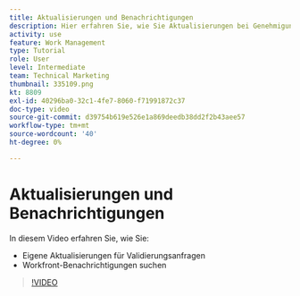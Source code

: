 ```yaml
---
title: Aktualisierungen und Benachrichtigungen
description: Hier erfahren Sie, wie Sie Aktualisierungen bei Genehmigungsanfragen vornehmen und Ihre Benachrichtigungen in Workfront finden.
activity: use
feature: Work Management
type: Tutorial
role: User
level: Intermediate
team: Technical Marketing
thumbnail: 335109.png
kt: 8809
exl-id: 40296ba0-32c1-4fe7-8060-f71991872c37
doc-type: video
source-git-commit: d39754b619e526e1a869deedb38dd2f2b43aee57
workflow-type: tm+mt
source-wordcount: '40'
ht-degree: 0%

---
```


# Aktualisierungen und Benachrichtigungen

In diesem Video erfahren Sie, wie Sie:

* Eigene Aktualisierungen für Validierungsanfragen
* Workfront-Benachrichtigungen suchen

>[!VIDEO](https://video.tv.adobe.com/v/335109/?quality=12)

<!---
learn more URLS
Tag others on updates
Update work
--->
